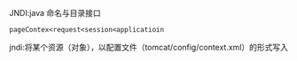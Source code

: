 JNDI:java 命名与目录接口

```
pageContex<request<session<applicatioin
```

jndi:将某个资源（对象），以配置文件（tomcat/config/context.xml）的形式写入
	<Enviroment name="jndiName" value="jndiValue" type="java.lang.Strng" />